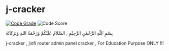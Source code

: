 # j-cracker

[![Code Grade](https://www.code-inspector.com/project/15212/status/svg)](https://frontend.code-inspector.com/public/project/15212/j-cracker/dashboard)
![Code Score](https://www.code-inspector.com/project/15212/score/svg)

بِسْمِ ٱللّٰهِ الرَّحْمٰنِ الرَّحِيْمِ , السَّلاَمُ عَلَيْكُمْ وَرَحْمَةُ اللهِ وَبَرَكَاتُهُ

j-cracker , jiofi router admin panel cracker , For Education Purpose ONLY !!!

